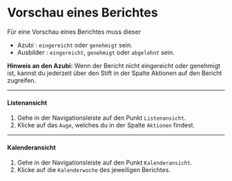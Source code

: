 # Vorschau eines Berichtes

Für eine Vorschau eines Berichtes muss dieser

- Azubi :  `eingereicht` oder `genehmigt` sein.
- Ausbilder : `eingereicht`, `genehmigt` oder `abgelehnt` sein.

**Hinweis an den Azubi:** Wenn der Bericht nicht eingereicht oder genehmigt ist, kannst du jederzeit über den Stift in der Spalte Aktionen auf den Bericht zugreifen.

---

#### Listenansicht

1. Gehe in der Navigationsleiste auf den Punkt `Listenansicht`.
2. Klicke auf das `Auge`, welches du in der Spalte `Aktionen` findest.

---

#### Kalenderansicht

1. Gehe in der Navigationsleiste auf den Punkt `Kalenderansicht`.
2. Klicke auf die `Kalenderwoche` des jeweiligen Berichtes.

